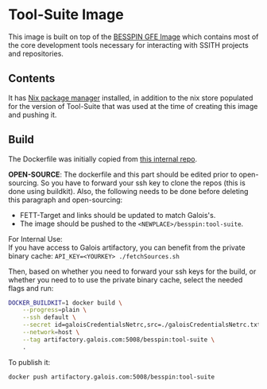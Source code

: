 # Tool-Suite Image

This image is built on top of the [BESSPIN GFE Image](../gfe/README.md) which contains most of the core development tools necessary for interacting with SSITH projects and repositories.

## Contents

It has [Nix package manager](https://nixos.org/) installed, in addition to the nix store populated for the version of Tool-Suite that was used at the time of creating this image and pushing it.

## Build

The Dockerfile was initially copied from [this internal repo](https://gitlab-ext.galois.com/ssith/docker-tools/-/blob/develop/fett_target/Dockerfile).


**OPEN-SOURCE**: The dockerfile and this part should be edited prior to open-sourcing. So you have to forward your ssh key to clone the repos (this is done using buildkit). Also, the following needs to be done before deleting this paragraph and open-sourcing:
- FETT-Target and links should be updated to match Galois's.
- The image should be pushed to the `<NEWPLACE>/besspin:tool-suite`.

For Internal Use:   
    If you have access to Galois artifactory, you can benefit from the private binary cache:
    ```
        API_KEY=<YOURKEY> ./fetchSources.sh
    ```

Then, based on whether you need to forward your ssh keys for the build, or whether you need to to use the private binary cache, select the needed flags and run:
```bash
DOCKER_BUILDKIT=1 docker build \
    --progress=plain \
    --ssh default \
    --secret id=galoisCredentialsNetrc,src=./galoisCredentialsNetrc.txt \
    --network=host \
    --tag artifactory.galois.com:5008/besspin:tool-suite \
    .
```

To publish it:
```bash
docker push artifactory.galois.com:5008/besspin:tool-suite
```
